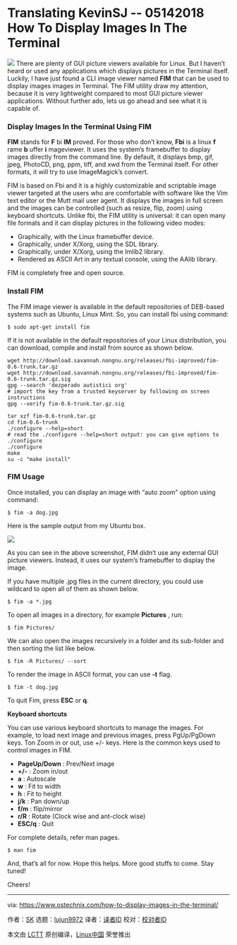 Translating KevinSJ -- 05142018
How To Display Images In The Terminal
======

![](https://www.ostechnix.com/wp-content/uploads/2018/05/fim-2-720x340.png)
There are plenty of GUI picture viewers available for Linux. But I haven’t heard or used any applications which displays pictures in the Terminal itself. Luckily, I have just found a CLI image viewer named **FIM** that can be used to display images images in Terminal. The FIM utility draw my attention, because it is very lightweight compared to most GUI picture viewer applications. Without further ado, lets us go ahead and see what it is capable of.

### Display Images In the Terminal Using FIM

**FIM** stands for **F** bi **IM** proved. For those who don’t know, **Fbi** is a linux **f** rame **b** uffer **i** mageviewer. It uses the system’s framebuffer to display images directly from the command line. By default, it displays bmp, gif, jpeg, PhotoCD, png, ppm, tiff, and xwd from the Terminal itself. For other formats, it will try to use ImageMagick’s convert.

FIM is based on Fbi and it is a highly customizable and scriptable image viewer targeted at the users who are comfortable with software like the Vim text editor or the Mutt mail user agent. It displays the images in full screen and the images can be controlled (such as resize, flip, zoom) using keyboard shortcuts. Unlike fbi, the FIM utility is universal: it can open many file formats and it can display pictures in the following video modes:

  * Graphically, with the Linux framebuffer device.
  * Graphically, under X/Xorg, using the SDL library.
  * Graphically, under X/Xorg, using the Imlib2 library.
  * Rendered as ASCII Art in any textual console, using the AAlib library.



FIM is completely free and open source.

### Install FIM

The FIM image viewer is available in the default repositories of DEB-based systems such as Ubuntu, Linux Mint. So, you can install fbi using command:
```
$ sudo apt-get install fim

```

If it is not available in the default repositories of your Linux distribution, you can download, compile and install from source as shown below.
```
wget http://download.savannah.nongnu.org/releases/fbi-improved/fim-0.6-trunk.tar.gz
wget http://download.savannah.nongnu.org/releases/fbi-improved/fim-0.6-trunk.tar.gz.sig
gpg --search 'dezperado autistici org'
# import the key from a trusted keyserver by following on screen instructions
gpg --verify fim-0.6-trunk.tar.gz.sig

tar xzf fim-0.6-trunk.tar.gz
cd fim-0.6-trunk
./configure --help=short
# read the ./configure --help=short output: you can give options to ./configure
./configure
make
su -c "make install"

```

### FIM Usage

Once installed, you can display an image with “auto zoom” option using command:
```
$ fim -a dog.jpg

```

Here is the sample output from my Ubuntu box.

![][1]

As you can see in the above screenshot, FIM didn’t use any external GUI picture viewers. Instead, it uses our system’s framebuffer to display the image.

If you have multiple .jpg files in the current directory, you could use wildcard to open all of them as shown below.
```
$ fim -a *.jpg

```

To open all images in a directory, for example **Pictures** , run:
```
$ fim Pictures/

```

We can also open the images recursively in a folder and its sub-folder and then sorting the list like below.
```
$ fim -R Pictures/ --sort

```

To render the image in ASCII format, you can use **-t** flag.
```
$ fim -t dog.jpg

```

To quit Fim, press **ESC** or **q**.

**Keyboard shortcuts**

You can use various keyboard shortcuts to manage the images. For example, to load next image and previous images, press PgUp/PgDown keys. Ton Zoom in or out, use +/- keys. Here is the common keys used to control images in FIM.

  * **PageUp/Down** : Prev/Next image
  * **+/-** : Zoom in/out
  * **a** : Autoscale
  * **w** : Fit to width
  * **h** : Fit to height
  * **j/k** : Pan down/up
  * **f/m** : flip/mirror
  * **r/R** : Rotate (Clock wise and ant-clock wise)
  * **ESC/q** : Quit



For complete details, refer man pages.
```
$ man fim

```

And, that’s all for now. Hope this helps. More good stuffs to come. Stay tuned!

Cheers!



--------------------------------------------------------------------------------

via: https://www.ostechnix.com/how-to-display-images-in-the-terminal/

作者：[SK][a]
选题：[lujun9972](https://github.com/lujun9972)
译者：[译者ID](https://github.com/译者ID)
校对：[校对者ID](https://github.com/校对者ID)

本文由 [LCTT](https://github.com/LCTT/TranslateProject) 原创编译，[Linux中国](https://linux.cn/) 荣誉推出

[a]:https://www.ostechnix.com/author/sk/
[1]:http://www.ostechnix.com/wp-content/uploads/2018/05/fim-1.png
